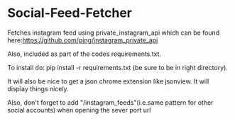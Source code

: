 # Social-Feed-Fetcher
Fetches instagram feed using private_instagram_api which can be found here:https://github.com/ping/instagram_private_api

Also, included as part of the codes requirements.txt. 

To install do: pip install -r requirements.txt (be sure to be in right directory).

It will also be nice to get a json chrome extension like jsonview. It will display things nicely.

Also, don't forget to add "/instagram_feeds"(i.e.same pattern for other social accounts) when opening the sever port url
